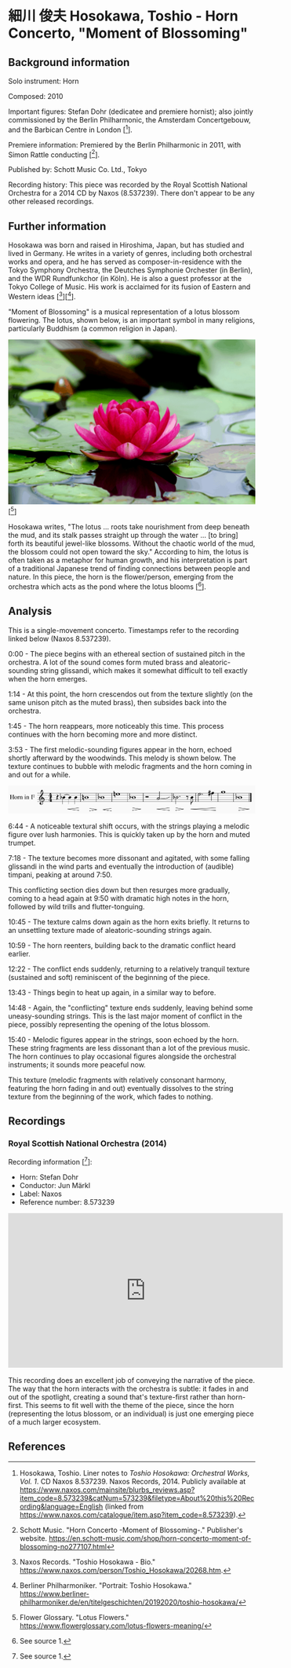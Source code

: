 # 細川 俊夫 Hosokawa, Toshio - Horn Concerto, "Moment of Blossoming"

## Background information

Solo instrument: Horn

Composed: 2010

Important figures: Stefan Dohr (dedicatee and premiere hornist);
also jointly commissioned by the Berlin Philharmonic, the Amsterdam
Concertgebouw, and the Barbican Centre in London \[[^1]\].

Premiere information: Premiered by the Berlin Philharmonic in 2011,
with Simon Rattle conducting \[[^2]\].

Published by: Schott Music Co. Ltd., Tokyo

Recording history: This piece was recorded by the Royal Scottish National
Orchestra for a 2014 CD by Naxos (8.537239). There don't
appear to be any other released recordings.

## Further information

Hosokawa was born and raised in Hiroshima, Japan, but has studied and lived in Germany.
He writes in a variety of genres, including both orchestral works and opera,
and he has served as composer-in-residence with the Tokyo Symphony Orchestra, the
Deutches Symphonie Orchester (in Berlin), and the WDR Rundfunkchor (in Köln).
He is also a guest professor at the Tokyo College of Music.
His work is acclaimed for its fusion of Eastern and Western ideas \[[^3]\]\[[^4]\].

"Moment of Blossoming" is a musical representation of a lotus blossom flowering.
The lotus, shown below, is an important symbol in many religions, particularly
Buddhism (a common religion in Japan).

<img src="../images/lotus-flower-on-water.png" alt="A lotus flower." width="560" /> \[[^5]\]

Hosokawa writes, "The lotus ... roots take nourishment from deep beneath the mud,
and its stalk passes straight up through the water ... [to bring] forth its beautiful
jewel-like blossoms. Without the chaotic world of the mud, the blossom could not open
toward the sky."
According to him, the lotus is often taken as a metaphor for human growth, and his
interpretation is part of a traditional Japanese trend of finding connections between
people and nature.
In this piece, the horn is the flower/person, emerging from the orchestra which
acts as the pond where the lotus blooms \[[^6]\].

## Analysis

This is a single-movement concerto.
Timestamps refer to the recording linked below (Naxos 8.537239).

0:00 - The piece begins with an ethereal section of sustained pitch in
the orchestra.
A lot of the sound comes form muted brass and aleatoric-sounding string
glissandi, which makes it somewhat difficult to tell exactly when the
horn emerges.

1:14 - At this point, the horn crescendos out from the texture slightly (on
the same unison pitch as the muted brass), then subsides back into the orchestra.

1:45 - The horn reappears, more noticeably this time. This process continues with
the horn becoming more and more distinct.

3:53 - The first melodic-sounding figures appear in the horn, echoed shortly
afterward by the woodwinds. This melody is shown below. The texture continues
to bubble with melodic fragments and the horn coming in and out for a while.

![Horn melody at 3:53.](../snippets/07-hosokawa-moment-of-blossoming/first-horn-melody.png)

6:44 - A noticeable textural shift occurs, with the strings playing a melodic
figure over lush harmonies.
This is quickly taken up by the horn and muted trumpet.

7:18 - The texture becomes more dissonant and agitated, with some falling
glissandi in the wind parts and eventually the introduction of (audible)
timpani, peaking at around 7:50.

This conflicting section dies down but then resurges more gradually, coming
to a head again at 9:50 with dramatic high notes in the horn, followed by
wild trills and flutter-tonguing.

10:45 - The texture calms down again as the horn exits briefly.
It returns to an unsettling texture made of aleatoric-sounding strings again.

10:59 - The horn reenters, building back to the dramatic conflict heard earlier.

12:22 - The conflict ends suddenly, returning to a relatively tranquil texture
(sustained and soft) reminiscent of the beginning of the piece.

13:43 - Things begin to heat up again, in a similar way to before.

14:48 - Again, the "conflicting" texture ends suddenly, leaving behind some
uneasy-sounding strings. This is the last major moment of conflict in the
piece, possibly representing the opening of the lotus blossom.

15:40 - Melodic figures appear in the strings, soon echoed by the horn.
These string fragments are less dissonant than a lot of the previous music.
The horn continues to play occasional figures alongside the orchestral
instruments; it sounds more peaceful now.

This texture (melodic fragments with relatively consonant harmony, featuring
the horn fading in and out) eventually dissolves to the string texture from
the beginning of the work, which fades to nothing.

## Recordings

### Royal Scottish National Orchestra (2014)

Recording information \[[^7]\]:
- Horn: Stefan Dohr
- Conductor: Jun Märkl
- Label: Naxos
- Reference number: 8.573239

<iframe width="560" height="315" src="https://www.youtube.com/embed/TayhQbE7thE" frameborder="0" allow="accelerometer; autoplay; clipboard-write; encrypted-media; gyroscope; picture-in-picture" allowfullscreen></iframe>

This recording does an excellent job of conveying the narrative of the piece.
The way that the horn interacts with the orchestra is subtle: it fades in and
out of the spotlight, creating a sound that's texture-first rather than
horn-first.
This seems to fit well with the theme of the piece, since the horn (representing
the lotus blossom, or an individual) is just one emerging piece of a much
larger ecosystem.

## References

[^1]: Hosokawa, Toshio. Liner notes to *Toshio Hosokawa: Orchestral Works, Vol. 1*. CD Naxos 8.537239. Naxos Records, 2014. Publicly available at <https://www.naxos.com/mainsite/blurbs_reviews.asp?item_code=8.573239&catNum=573239&filetype=About%20this%20Recording&language=English> (linked from <https://www.naxos.com/catalogue/item.asp?item_code=8.573239>).

[^2]: Schott Music. "Horn Concerto -Moment of Blossoming-." Publisher's website. <https://en.schott-music.com/shop/horn-concerto-moment-of-blossoming-no277107.html>

[^3]: Naxos Records. "Toshio Hosokawa - Bio." <https://www.naxos.com/person/Toshio_Hosokawa/20268.htm>.

[^4]: Berliner Philharmoniker. "Portrait: Toshio Hosokawa." <https://www.berliner-philharmoniker.de/en/titelgeschichten/20192020/toshio-hosokawa/>

[^5]: Flower Glossary. "Lotus Flowers." <https://www.flowerglossary.com/lotus-flowers-meaning/>

[^6]: See source 1.

[^7]: See source 1.
